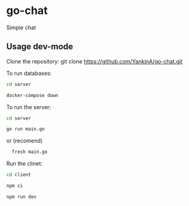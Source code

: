 # go-chat

Simple chat 


## Usage dev-mode


Clone the repository:
 git clone https://github.com/YankinA/go-chat.git

To run databases:

```sh
cd server
```

```sh
docker-compose down
```

To run the server:

```sh
cd server
```


```sh
go run main.go
```

or (recomend)
```sh
  fresh main.go
```
 


Run the clinet:
```sh
cd client
```

```sh
npm ci
```

```sh
npm run dev
```



